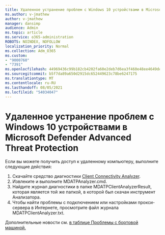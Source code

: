 ```yaml
---
title: Удаленное устранение проблем с Windows 10 устройствами в Microsoft Defender Advanced Threat Protection
ms.author: v-jmathew
author: v-jmathew
manager: dansimp
audience: Admin
ms.topic: article
ms.service: o365-administration
ROBOTS: NOINDEX, NOFOLLOW
localization_priority: Normal
ms.collection: Adm_O365
ms.custom:
- "9000760"
- "7391"
ms.openlocfilehash: 44969436c99b182cb4202fa60e2deb7d6ea3f460e48ee4649de1cfb646970f34
ms.sourcegitcommit: b5f7da89a650d2915dc652449623c78be6247175
ms.translationtype: MT
ms.contentlocale: ru-RU
ms.lasthandoff: 08/05/2021
ms.locfileid: "54034047"
---
```

# <a name="remotely-fix-problems-with-onboarding-windows-10-devices-to-microsoft-defender-advanced-threat-protection"></a>Удаленное устранение проблем с Windows 10 устройствами в Microsoft Defender Advanced Threat Protection

Если вы можете получить доступ к удаленному компьютеру, выполните следующие действия:

1. Скачайте средство диагностики [Client Connectivity Analyzer](https://go.microsoft.com/fwlink/?linkid=2143466).
2. Извлеките и выполните MDATPAnalyzer.cmd.
3. Найдите журнал диагностики в папке MDATPClientAnalyzerResult, которая является той же папкой, в которой был скачан инструмент Анализатора.
4. Чтобы найти проблемы с подключением или настройками прокси-сервера в Интернете, просмотрите файл журнала MDATPClientAnalyzer.txt.

Дополнительные новости см. [в таблице Проблемы с бортовой машиной.](https://go.microsoft.com/fwlink/?linkid=2143634)
